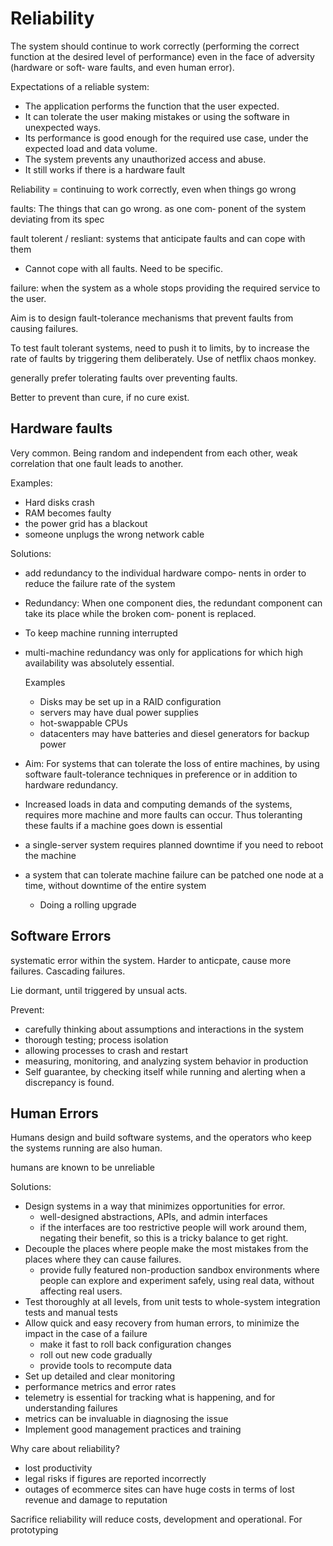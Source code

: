 # Reliability

The system should continue to work correctly (performing the correct function at the desired level of performance) even in the face of adversity (hardware or soft‐ ware faults, and even human error).

Expectations of a reliable system:

- The application performs the function that the user expected.
- It can tolerate the user making mistakes or using the software in unexpected ways.
- Its performance is good enough for the required use case, under the expected load and data volume.
- The system prevents any unauthorized access and abuse.
- It still works if there is a hardware fault

Reliability = continuing to work correctly, even when things go wrong

faults: The things that can go wrong. as one com‐ ponent of the system deviating from its spec

fault tolerent / resliant: systems that anticipate faults and can cope with them

- Cannot cope with all faults. Need to be specific.

failure: when the system as a whole stops providing the required service to the user.

Aim is to design fault-tolerance mechanisms that prevent faults from causing failures.

To test fault tolerant systems, need to push it to limits, by to increase the rate of faults by triggering them deliberately. Use of netflix chaos monkey.

generally prefer tolerating faults over preventing faults.

Better to prevent than cure, if no cure exist.

## Hardware faults

Very common. Being random and independent from each other, weak correlation that one fault leads to another.

Examples:

- Hard disks crash
- RAM becomes faulty
- the power grid has a blackout
- someone unplugs the wrong network cable

Solutions:

- add redundancy to the individual hardware compo‐ nents in order to reduce the failure rate of the system
- Redundancy: When one component dies, the redundant component can take its place while the broken com‐ ponent is replaced.
- To keep machine running interrupted
- multi-machine redundancy was only for applications for which high availability was absolutely essential.


  Examples

  - Disks may be set up in a RAID configuration
  - servers may have dual power supplies
  - hot-swappable CPUs
  - datacenters may have batteries and diesel generators for backup power

- Aim: For systems that can tolerate the loss of entire machines, by using software fault-tolerance techniques in preference or in addition to hardware redundancy.
- Increased loads in data and computing demands of the systems, requires more machine and more faults can occur. Thus toleranting these faults if a machine goes down is essential
- a single-server system requires planned downtime if you need to reboot the machine
- a system that can tolerate machine failure can be patched one node at a time, without downtime of the entire system
  - Doing a rolling upgrade

## Software Errors

systematic error within the system. Harder to anticpate, cause more failures. Cascading failures.

Lie dormant, until triggered by unsual acts.

Prevent:

- carefully thinking about assumptions and interactions in the system
- thorough testing; process isolation
- allowing processes to crash and restart
- measuring, monitoring, and analyzing system behavior in production
- Self guarantee, by checking itself while running and alerting when a discrepancy is found.

## Human Errors

Humans design and build software systems, and the operators who keep the systems running are also human.

humans are known to be unreliable

Solutions:

- Design systems in a way that minimizes opportunities for error.
  - well-designed abstractions, APIs, and admin interfaces
  - if the interfaces are too restrictive people will work around them, negating their benefit, so this is a tricky balance to get right.
- Decouple the places where people make the most mistakes from the places where they can cause failures.
  - provide fully featured non-production sandbox environments where people can explore and experiment safely, using real data, without affecting real users.
- Test thoroughly at all levels, from unit tests to whole-system integration tests and manual tests
- Allow quick and easy recovery from human errors, to minimize the impact in the case of a failure
  - make it fast to roll back configuration changes
  - roll out new code gradually
  - provide tools to recompute data
-  Set up detailed and clear monitoring
  - performance metrics and error rates
  - telemetry is essential for tracking what is happening, and for understanding failures
  - metrics can be invaluable in diagnosing the issue
- Implement good management practices and training

Why care about reliability?

- lost productivity
- legal risks if figures are reported incorrectly
- outages of ecommerce sites can have huge costs in terms of lost revenue and damage to reputation

Sacrifice reliability will reduce costs, development and operational. For prototyping
